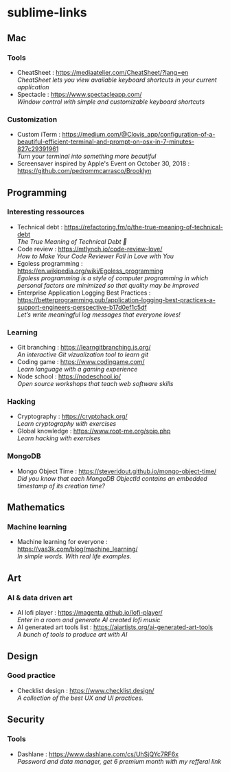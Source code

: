 # sublime-links

## Mac
### Tools
- CheatSheet : https://mediaatelier.com/CheatSheet/?lang=en  
*CheatSheet lets you view available keyboard shortcuts in your current application*
- Spectacle : https://www.spectacleapp.com/  
*Window control with simple and customizable keyboard shortcuts*

### Customization 
- Custom iTerm : https://medium.com/@Clovis_app/configuration-of-a-beautiful-efficient-terminal-and-prompt-on-osx-in-7-minutes-827c29391961  
*Turn your terminal into something more beautiful*
- Screensaver inspired by Apple's Event on October 30, 2018 : https://github.com/pedrommcarrasco/Brooklyn

## Programming
### Interesting ressources
- Technical debt : https://refactoring.fm/p/the-true-meaning-of-technical-debt  
*The True Meaning of Technical Debt 💸*
- Code review : https://mtlynch.io/code-review-love/  
*How to Make Your Code Reviewer Fall in Love with You*
- Egoless programming : https://en.wikipedia.org/wiki/Egoless_programming  
*Egoless programming is a style of computer programming in which personal factors are minimized so that quality may be improved*
- Enterprise Application Logging Best Practices : https://betterprogramming.pub/application-logging-best-practices-a-support-engineers-perspective-b17d0ef1c5df  
*Let’s write meaningful log messages that everyone loves!*

### Learning
- Git branching : https://learngitbranching.js.org/  
*An interactive Git vizualization tool to learn git*
- Coding game : https://www.codingame.com/  
*Learn language with a gaming experience*
- Node school : https://nodeschool.io/  
*Open source workshops that teach web software skills*

### Hacking
- Cryptography : https://cryptohack.org/  
 *Learn cryptography with exercises*
- Global knowledge : https://www.root-me.org/spip.php  
 *Learn hacking with exercises*

### MongoDB
- Mongo Object Time : https://steveridout.github.io/mongo-object-time/  
*Did you know that each MongoDB ObjectId contains an embedded timestamp of its creation time?*

## Mathematics
### Machine learning
- Machine learning for everyone : https://vas3k.com/blog/machine_learning/  
*In simple words. With real life examples.*

## Art
### AI & data driven art
- AI lofi player : https://magenta.github.io/lofi-player/  
*Enter in a room and generate AI created lofi music*
- AI generated art tools list : https://aiartists.org/ai-generated-art-tools  
*A bunch of tools to produce art with AI*

## Design
### Good practice
- Checklist design : https://www.checklist.design/  
*A collection of the best UX and UI practices.*


## Security
### Tools
- Dashlane : https://www.dashlane.com/cs/UhSjQYc7RF6x  
*Password and data manager, get 6 premium month with my refferal link*
